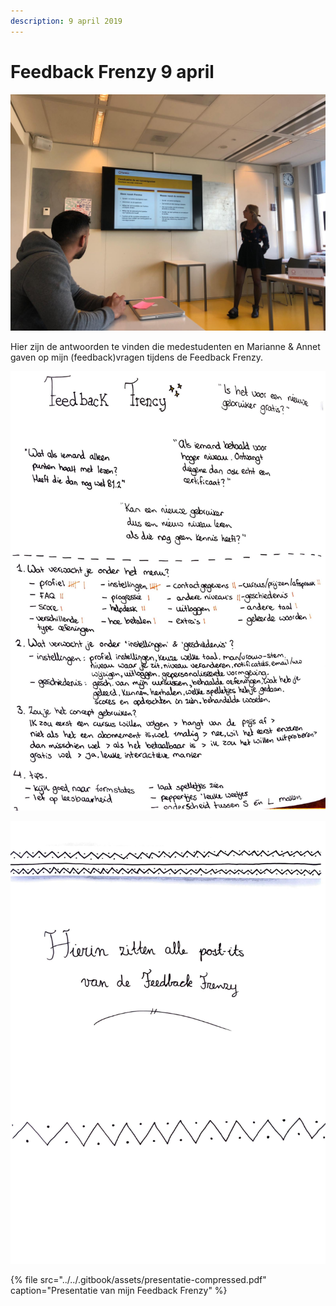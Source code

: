```yaml
---
description: 9 april 2019
---
```


# Feedback Frenzy 9 april

![](../../.gitbook/assets/df2f469a-1b45-4d80-a904-4d4e4d4d479a.JPG)

Hier zijn de antwoorden te vinden die medestudenten en Marianne & Annet gaven op mijn \(feedback\)vragen tijdens de Feedback Frenzy.

![Antwoorden op de vragen die ik stelde tijdens de Feedback Frenzy](../../.gitbook/assets/scan-10-abr-2019-3-1.jpg)

![Hierin bewaarde ik alle post-its die beschreven werden met de antwoorden op mijn vragen.](../../.gitbook/assets/scan-10-abr-2019-4-1.jpg)

{% file src="../../.gitbook/assets/presentatie-compressed.pdf" caption="Presentatie van mijn Feedback Frenzy" %}

